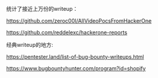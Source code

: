
统计了接近上万份的writeup：

https://github.com/zeroc00I/AllVideoPocsFromHackerOne

https://github.com/reddelexc/hackerone-reports


经典writeup的地方:

https://pentester.land/list-of-bug-bounty-writeups.html


https://www.bugbountyhunter.com/program?id=shopify


